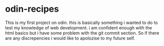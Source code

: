 # odin-recipes
This is my first project on odin. this is basically something i wanted to do to test my knowledge of web development. i am confident enough with the html basics but i have some problem with the git commit section. So if there are any discrepencies i would like to apolozise to my future self.